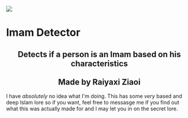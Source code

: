 <img src="https://i.imgur.com/lRzzpEU.png"></img>

# Imam Detector

<div align="center"><h2>
Detects if a person is an Imam based on his characteristics<br/><br/> Made by Raiyaxi Ziaoi
</h2></div>

I have <i>absolutely</i> no idea what I'm doing. This has some <i>very</i> based and deep Islam lore so if you want, feel free to messasge me if you find out what this was actually made for and I may let you in on the secret lore.
